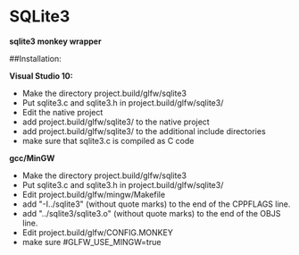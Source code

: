 SQLite3
=======

**sqlite3 monkey wrapper**

##Installation:

**Visual Studio 10:**

*  Make the directory project.build/glfw/sqlite3
*  Put sqlite3.c and sqlite3.h in project.build/glfw/sqlite3/
*  Edit the native project
  * add project.build/glfw/sqlite3/ to the native project
  * add project.build/glfw/sqlite3/ to the additional include directories
  * make sure that sqlite3.c is compiled as C code


**gcc/MinGW**

*  Make the directory project.build/glfw/sqlite3
*  Put sqlite3.c and sqlite3.h in project.build/glfw/sqlite3/
*  Edit project.build/glfw/mingw/Makefile
  *  add "-I../sqlite3" (without quote marks) to the end of the CPPFLAGS line.
  *  add "../sqlite3/sqlite3.o" (without quote marks) to the end of the OBJS line.
*  Edit project.build/glfw/CONFIG.MONKEY
  * make sure #GLFW_USE_MINGW=true

